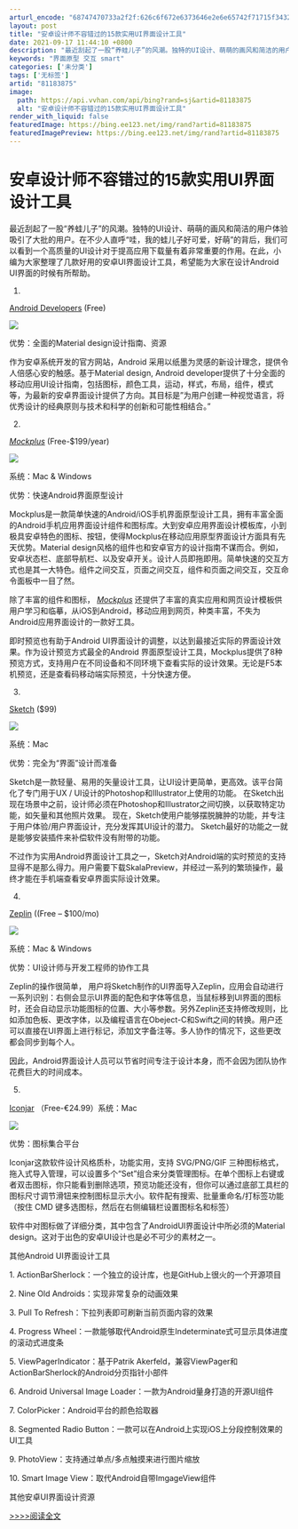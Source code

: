 ```yaml
---
arturl_encode: "68747470733a2f2f:626c6f672e6373646e2e6e65742f71715f3432343833393637:2f61727469636c652f64657461696c732f3831313833383735"
layout: post
title: "安卓设计师不容错过的15款实用UI界面设计工具"
date: 2021-09-17 11:44:10 +0800
description: "最近刮起了一股“养蛙儿子”的风潮。独特的UI设计、萌萌的画风和简洁的用户体验吸引了大批的用户。在不少"
keywords: "界面原型 交互 smart"
categories: ['未分类']
tags: ['无标签']
artid: "81183875"
image:
  path: https://api.vvhan.com/api/bing?rand=sj&artid=81183875
  alt: "安卓设计师不容错过的15款实用UI界面设计工具"
render_with_liquid: false
featuredImage: https://bing.ee123.net/img/rand?artid=81183875
featuredImagePreview: https://bing.ee123.net/img/rand?artid=81183875
---
```


# 安卓设计师不容错过的15款实用UI界面设计工具

最近刮起了一股“养蛙儿子”的风潮。独特的UI设计、萌萌的画风和简洁的用户体验吸引了大批的用户。在不少人直呼“哇，我的蛙儿子好可爱，好萌”的背后，我们可以看到一个高质量的UI设计对于提高应用下载量有着非常重要的作用。在此，小编为大家整理了几款好用的安卓UI界面设计工具，希望能为大家在设计Android UI界面的时候有所帮助。

1.
[Android Developers](https://developer.android.com/design/index.html)
(Free)

![](https://i-blog.csdnimg.cn/blog_migrate/2f90fcc0ab404344475b8cd392a74b0a.jpeg)

优势：全面的Material design设计指南、资源

作为安卓系统开发的官方网站，Android 采用以纸墨为灵感的新设计理念，提供令人倍感心安的触感。基于Material design, Android developer提供了十分全面的移动应用UI设计指南，包括图标，颜色工具，运动，样式，布局，组件，模式等，为最新的安卓界面设计提供了方向。其目标是”为用户创建一种视觉语言，将优秀设计的经典原则与技术和科学的创新和可能性相结合。”

2.
*[Mockplus](https://www.mockplus.cn/?hmsr=twx)*
(Free-$199/year)

![](https://i-blog.csdnimg.cn/blog_migrate/62b755a8d78cfe0838f93842c39898f6.png)

系统：Mac & Windows

优势：快速Android界面原型设计

Mockplus是一款简单快速的Android/iOS手机界面原型设计工具，拥有丰富全面的Android手机应用界面设计组件和图标库。大到安卓应用界面设计模板库，小到极具安卓特色的图标、按钮，使得Mockplus在移动应用原型界面设计方面具有先天优势。Material design风格的组件也和安卓官方的设计指南不谋而合。例如，安卓状态栏、底部导航栏、以及安卓开关。设计人员即拖即用。简单快速的交互方式也是其一大特色。组件之间交互，页面之间交互，组件和页面之间交互，交互命令面板中一目了然。

除了丰富的组件和图标，
[*Mockplus*](https://www.mockplus.cn/?hmsr=twx)
还提供了丰富的真实应用和网页设计模板供用户学习和临摹，从iOS到Android，移动应用到网页，种类丰富，不失为Android应用界面设计的一款好工具。

即时预览也有助于Android UI界面设计的调整，以达到最接近实际的界面设计效果。作为设计预览方式最全的Android 界面原型设计工具，Mockplus提供了8种预览方式，支持用户在不同设备和不同环境下查看实际的设计效果。无论是F5本机预览，还是查看码移动端实际预览，十分快速方便。

3.
[Sketch](https://www.sketchapp.com/)
($99)

![](https://i-blog.csdnimg.cn/blog_migrate/a98f20478b12b7e045447c25e1305ad6.jpeg)

系统：Mac

优势：完全为“界面”设计而准备

Sketch是一款轻量、易用的矢量设计工具，让UI设计更简单，更高效。该平台简化了专门用于UX / UI设计的Photoshop和Illustrator上使用的功能。 在Sketch出现在场景中之前，设计师必须在Photoshop和Illustrator之间切换，以获取特定功能，如矢量和其他照片效果。 现在，Sketch使用户能够摆脱臃肿的功能，并专注于用户体验/用户界面设计，充分发挥其UI设计的潜力。 Sketch最好的功能之一就是能够安装插件来补偿软件没有附带的功能。

不过作为实用Android界面设计工具之一，Sketch对Android端的实时预览的支持显得不是那么得力。用户需要下载SkalaPreview，并经过一系列的繁琐操作，最终才能在手机端查看安卓界面实际设计效果。

4.
[Zeplin](https://zeplin.io/)
((Free – $100/mo)

![](https://i-blog.csdnimg.cn/blog_migrate/cc943660201f79d399ffd1193772adcb.png)

系统：Mac & Windows

优势：UI设计师与开发工程师的协作工具

Zeplin的操作很简单， 用户将Sketch制作的UI界面导入Zeplin，应用会自动进行一系列识别：右侧会显示UI界面的配色和字体等信息，当鼠标移到UI界面的图标时，还会自动显示功能图标的位置、大小等参数。另外Zeplin还支持修改规则，比如添加色板、更改字体，以及编程语言在Obeject-C和Swift之间的转换。用户还可以直接在UI界面上进行标记，添加文字备注等。多人协作的情况下，这些更改都会同步到每个人。

因此，Android界面设计人员可以节省时间专注于设计本身，而不会因为团队协作花费巨大的时间成本。

5.
[Iconjar](https://geticonjar.com/)
（Free-€24.99）系统：Mac

![](https://i-blog.csdnimg.cn/blog_migrate/ef0007b0c3c3c9c73484c8a31d009062.png)

优势：图标集合平台

Iconjar这款软件设计风格质朴，功能实用，支持 SVG/PNG/GIF 三种图标格式，拖入式导入管理，可以设置多个“Set”组合来分类管理图标。在单个图标上右键或者双击图标，你只能看到删除选项，预览功能还没有，但你可以通过底部工具栏的图标尺寸调节滑钮来控制图标显示大小。软件配有搜索、批量重命名/打标签功能（按住 CMD 键多选图标，然后在右侧编辑栏设置图标名和标签）

软件中对图标做了详细分类，其中包含了AndroidUI界面设计中所必须的Material design。这对于出色的安卓UI设计也是必不可少的素材之一。

其他Android UI界面设计工具

1. ActionBarSherlock：一个独立的设计库，也是GitHub上很火的一个开源项目

2. Nine Old Androids：实现非常复杂的动画效果

3. Pull To Refresh：下拉列表即可刷新当前页面内容的效果

4. Progress Wheel：一款能够取代Android原生Indeterminate式可显示具体进度的滚动式进度条

5. ViewPagerIndicator：基于Patrik Akerfeld，兼容ViewPager和ActionBarSherlock的Android分页指针小部件

6. Android Universal Image Loader：一款为Android量身打造的开源UI组件

7. ColorPicker：Android平台的颜色拾取器

8. Segmented Radio Button：一款可以在Android上实现iOS上分段控制效果的UI工具

9. PhotoView：支持通过单点/多点触摸来进行图片缩放

10. Smart Image View：取代Android自带ImgageView组件

其他安卓UI界面设计资源

[>>>>阅读全文](https://yq.aliyun.com/articles/617473?utm_content=m_1000007947)